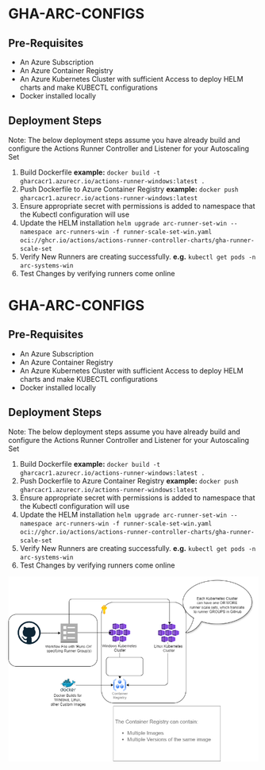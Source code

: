 # GHA-ARC-CONFIGS

## Pre-Requisites
- An Azure Subscription
- An Azure Container Registry
- An Azure Kubernetes Cluster with sufficient Access to deploy HELM charts and make KUBECTL configurations
- Docker installed locally

## Deployment Steps
Note: The below deployment steps assume you have already build and configure the Actions Runner Controller and Listener for your Autoscaling Set

1. Build Dockerfile **example:** ```docker build -t gharcacr1.azurecr.io/actions-runner-windows:latest .```
2. Push Dockerfile to Azure Container Registry **example:** ```docker push gharcacr1.azurecr.io/actions-runner-windows:latest```
3. Ensure appropriate secret with permissions is added to namespace that the Kubectl configuration will use
4. Update the HELM installation
    ```helm upgrade arc-runner-set-win --namespace arc-runners-win -f runner-scale-set-win.yaml oci://ghcr.io/actions/actions-runner-controller-charts/gha-runner-scale-set```
5. Verify New Runners are creating successfully. **e.g.**
    ```kubectl get pods -n arc-systems-win```
6. Test Changes by verifying runners come online

# GHA-ARC-CONFIGS

## Pre-Requisites
- An Azure Subscription
- An Azure Container Registry
- An Azure Kubernetes Cluster with sufficient Access to deploy HELM charts and make KUBECTL configurations
- Docker installed locally

## Deployment Steps
Note: The below deployment steps assume you have already build and configure the Actions Runner Controller and Listener for your Autoscaling Set

1. Build Dockerfile **example:** ```docker build -t gharcacr1.azurecr.io/actions-runner-windows:latest .```
2. Push Dockerfile to Azure Container Registry **example:** ```docker push gharcacr1.azurecr.io/actions-runner-windows:latest```
3. Ensure appropriate secret with permissions is added to namespace that the Kubectl configuration will use
4. Update the HELM installation
    ```helm upgrade arc-runner-set-win --namespace arc-runners-win -f runner-scale-set-win.yaml oci://ghcr.io/actions/actions-runner-controller-charts/gha-runner-scale-set```
5. Verify New Runners are creating successfully. **e.g.**
    ```kubectl get pods -n arc-systems-win```
6. Test Changes by verifying runners come online

![Architectural Diagram](arc-runner-set-win/win-runner.png "Architectural Diagram")



